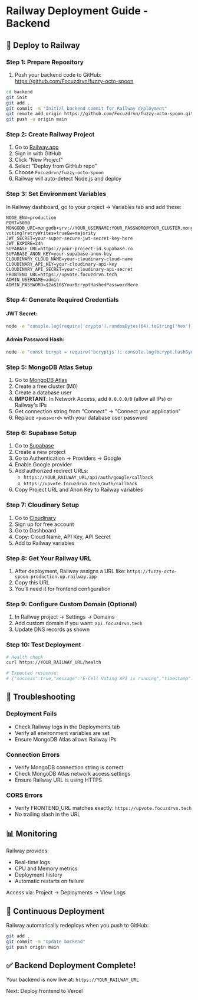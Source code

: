 # Railway Deployment Guide - Backend

## 🚂 Deploy to Railway

### Step 1: Prepare Repository

1. Push your backend code to GitHub: https://github.com/Focuzdrvn/fuzzy-octo-spoon

```bash
cd backend
git init
git add .
git commit -m "Initial backend commit for Railway deployment"
git remote add origin https://github.com/Focuzdrvn/fuzzy-octo-spoon.git
git push -u origin main
```

### Step 2: Create Railway Project

1. Go to [Railway.app](https://railway.app)
2. Sign in with GitHub
3. Click "New Project"
4. Select "Deploy from GitHub repo"
5. Choose `Focuzdrvn/fuzzy-octo-spoon`
6. Railway will auto-detect Node.js and deploy

### Step 3: Set Environment Variables

In Railway dashboard, go to your project → Variables tab and add these:

```env
NODE_ENV=production
PORT=5000
MONGODB_URI=mongodb+srv://YOUR_USERNAME:YOUR_PASSWORD@YOUR_CLUSTER.mongodb.net/ecell-voting?retryWrites=true&w=majority
JWT_SECRET=your-super-secure-jwt-secret-key-here
JWT_EXPIRE=24h
SUPABASE_URL=https://your-project-id.supabase.co
SUPABASE_ANON_KEY=your-supabase-anon-key
CLOUDINARY_CLOUD_NAME=your-cloudinary-cloud-name
CLOUDINARY_API_KEY=your-cloudinary-api-key
CLOUDINARY_API_SECRET=your-cloudinary-api-secret
FRONTEND_URL=https://upvote.focuzdrvn.tech
ADMIN_USERNAME=admin
ADMIN_PASSWORD=$2a$10$YourBcryptHashedPasswordHere
```

### Step 4: Generate Required Credentials

#### JWT Secret:

```bash
node -e "console.log(require('crypto').randomBytes(64).toString('hex'))"
```

#### Admin Password Hash:

```bash
node -e "const bcrypt = require('bcryptjs'); console.log(bcrypt.hashSync('YourSecurePassword123', 10))"
```

### Step 5: MongoDB Atlas Setup

1. Go to [MongoDB Atlas](https://cloud.mongodb.com)
2. Create a free cluster (M0)
3. Create a database user
4. **IMPORTANT**: In Network Access, add `0.0.0.0/0` (allow all IPs) or Railway's IPs
5. Get connection string from "Connect" → "Connect your application"
6. Replace `<password>` with your database user password

### Step 6: Supabase Setup

1. Go to [Supabase](https://supabase.com)
2. Create a new project
3. Go to Authentication → Providers → Google
4. Enable Google provider
5. Add authorized redirect URLs:
   - `https://YOUR_RAILWAY_URL/api/auth/google/callback`
   - `https://upvote.focuzdrvn.tech/auth/callback`
6. Copy Project URL and Anon Key to Railway variables

### Step 7: Cloudinary Setup

1. Go to [Cloudinary](https://cloudinary.com)
2. Sign up for free account
3. Go to Dashboard
4. Copy: Cloud Name, API Key, API Secret
5. Add to Railway variables

### Step 8: Get Your Railway URL

1. After deployment, Railway assigns a URL like: `https://fuzzy-octo-spoon-production.up.railway.app`
2. Copy this URL
3. You'll need it for frontend configuration

### Step 9: Configure Custom Domain (Optional)

1. In Railway project → Settings → Domains
2. Add custom domain if you want: `api.focuzdrvn.tech`
3. Update DNS records as shown

### Step 10: Test Deployment

```bash
# Health check
curl https://YOUR_RAILWAY_URL/health

# Expected response:
# {"success":true,"message":"E-Cell Voting API is running","timestamp":"..."}
```

## 🔧 Troubleshooting

### Deployment Fails

- Check Railway logs in the Deployments tab
- Verify all environment variables are set
- Ensure MongoDB Atlas allows Railway IPs

### Connection Errors

- Verify MongoDB connection string is correct
- Check MongoDB Atlas network access settings
- Ensure Railway URL is using HTTPS

### CORS Errors

- Verify FRONTEND_URL matches exactly: `https://upvote.focuzdrvn.tech`
- No trailing slash in the URL

## 📊 Monitoring

Railway provides:

- Real-time logs
- CPU and Memory metrics
- Deployment history
- Automatic restarts on failure

Access via: Project → Deployments → View Logs

## 🔄 Continuous Deployment

Railway automatically redeploys when you push to GitHub:

```bash
git add .
git commit -m "Update backend"
git push origin main
```

## ✅ Backend Deployment Complete!

Your backend is now live at: `https://YOUR_RAILWAY_URL`

Next: Deploy frontend to Vercel
